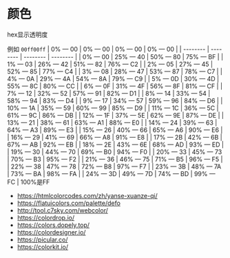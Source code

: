 # 颜色

<CssDemo :css-list='cssList' :show-font='font'/>

<script setup>

    import { h, ref } from 'vue'
    let cssList= ref([
  {color:'cyan'},
  {color:'#00ff00'},
  {color:'rgb(213,122,125)'},
  {color:'hsl(30,100%,50%)'},
  {color:'hsla(30,100%,50%,.3)'},
  {color:'hwb(1.5708rad 20% 10% / 0.7)'},

])
 let font=ref(true)
</script>
hex显示透明度

例如
`00ff00ff`
 | 0% — 00  | 0% — 00  | 0% — 00  | 0% — 00  |
 | -------- | -------- | -------- | -------- |
 | 0% — 00  | 25% — 40 | 50% — 80 | 75% — BF |
 | 1% — 03  | 26% — 42 | 51% — 82 | 76% — C2 |
 | 2% — 05  | 27% — 45 | 52% — 85 | 77% — C4 |
 | 3% — 08  | 28% — 47 | 53% — 87 | 78% — C7 |
 | 4% — 0A  | 29% — 4A | 54% — 8A | 79% — C9 |
 | 5% — 0D  | 30% — 4D | 55% — 8C | 80% — CC |
 | 6% — 0F  | 31% — 4F | 56% — 8F | 81% — CF |
 | 7% — 12  | 32% — 52 | 57% — 91 | 82% — D1 |
 | 8% — 14  | 33% — 54 | 58% — 94 | 83% — D4 |
 | 9% — 17  | 34% — 57 | 59% — 96 | 84% — D6 |
 | 10% — 1A | 35% — 59 | 60% — 99 | 85% — D9 |
 | 11% — 1C | 36% — 5C | 61% — 9C | 86% — DB |
 | 12% — 1F | 37% — 5E | 62% — 9E | 87% — DE |
 | 13% — 21 | 38% — 61 | 63% — A1 | 88% — E0 |
 | 14% — 24 | 39% — 63 | 64% — A3 | 89% — E3 |
 | 15% — 26 | 40% — 66 | 65% — A6 | 90% — E6 |
 | 16% — 29 | 41% — 69 | 66% — A8 | 91% — E8 |
 | 17% — 2B | 42% — 6B | 67% — AB | 92% — EB |
 | 18% — 2E | 43% — 6E | 68% — AD | 93% — ED |
 | 19% — 30 | 44% — 70 | 69% — B0 | 94% — F0 |
 | 20% — 33 | 45% — 73 | 70% — B3 | 95% — F2 |
 | 21% — 36 | 46% — 75 | 71% — B5 | 96% — F5 |
 | 22% — 38 | 47% — 78 | 72% — B8 | 97% — F7 |
 | 23% — 3B | 48% — 7A | 73% — BA | 98% — FA |
 | 24% — 3D | 49% — 7D | 74% — BD | 99% — FC |
100%是FF

- <https://htmlcolorcodes.com/zh/yanse-xuanze-qi/>
- <https://flatuicolors.com/palette/defo>
- <http://tool.c7sky.com/webcolor/>
- <https://colordrop.io/>
- <https://colors.dopely.top/>
- <https://colordesigner.io/>
- <https://picular.co/>
- <https://colorkit.io/>

<css-color />

